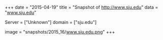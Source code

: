 
+++
date = "2015-04-19"
title = "Snapshot of http://www.sju.edu"
data = "www.sju.edu"

Server = ["Unknown"]
domain = ["sju.edu"]

  image = "snapshots/2015_16/www.sju.edu.png"
+++
#
